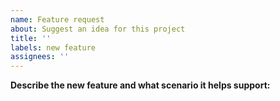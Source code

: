 ```yaml
---
name: Feature request
about: Suggest an idea for this project
title: ''
labels: new feature
assignees: ''
---
```


**Describe the new feature and what scenario it helps support:**

